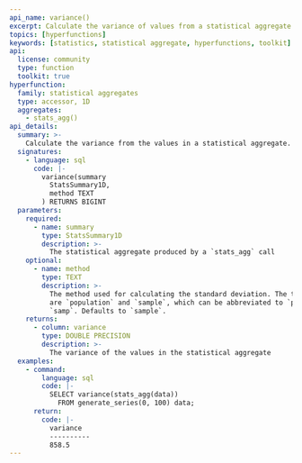 ```yaml
---
api_name: variance()
excerpt: Calculate the variance of values from a statistical aggregate
topics: [hyperfunctions]
keywords: [statistics, statistical aggregate, hyperfunctions, toolkit]
api:
  license: community
  type: function
  toolkit: true
hyperfunction:
  family: statistical aggregates
  type: accessor, 1D
  aggregates:
    - stats_agg()
api_details:
  summary: >-
    Calculate the variance from the values in a statistical aggregate.
  signatures:
    - language: sql
      code: |-
        variance(summary
          StatsSummary1D,
          method TEXT
        ) RETURNS BIGINT
  parameters:
    required:
      - name: summary
        type: StatsSummary1D
        description: >-
          The statistical aggregate produced by a `stats_agg` call
    optional:
      - name: method
        type: TEXT
        description: >-
          The method used for calculating the standard deviation. The two options
          are `population` and `sample`, which can be abbreviated to `pop` or
          `samp`. Defaults to `sample`.
    returns:
      - column: variance
        type: DOUBLE PRECISION
        description: >-
          The variance of the values in the statistical aggregate
  examples:
    - command:
        language: sql
        code: |-
          SELECT variance(stats_agg(data))
            FROM generate_series(0, 100) data;
      return:
        code: |-
          variance
          ----------
          858.5
---
```


